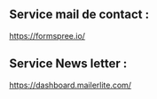 ## Service mail de contact : 
https://formspree.io/

## Service News letter :
https://dashboard.mailerlite.com/
